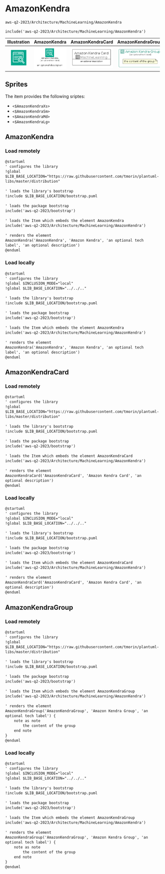# AmazonKendra


```text
aws-q2-2023/Architecture/MachineLearning/AmazonKendra
```

```text
include('aws-q2-2023/Architecture/MachineLearning/AmazonKendra')
```



| Illustration | AmazonKendra | AmazonKendraCard | AmazonKendraGroup |
| :---: | :---: | :---: | :---: |
| ![illustration for Illustration](../../../aws-q2-2023/Architecture/MachineLearning/AmazonKendra.png) | ![illustration for AmazonKendra](../../../aws-q2-2023/Architecture/MachineLearning/AmazonKendra.Local.png) | ![illustration for AmazonKendraCard](../../../aws-q2-2023/Architecture/MachineLearning/AmazonKendraCard.Local.png) | ![illustration for AmazonKendraGroup](../../../aws-q2-2023/Architecture/MachineLearning/AmazonKendraGroup.Local.png) |



## Sprites
The item provides the following sriptes:

- `<$AmazonKendraXs>`
- `<$AmazonKendraSm>`
- `<$AmazonKendraMd>`
- `<$AmazonKendraLg>`





## AmazonKendra

### Load remotely
```plantuml
@startuml
' configures the library
!global $LIB_BASE_LOCATION="https://raw.githubusercontent.com/tmorin/plantuml-libs/master/distribution"

' loads the library's bootstrap
!include $LIB_BASE_LOCATION/bootstrap.puml

' loads the package bootstrap
include('aws-q2-2023/bootstrap')

' loads the Item which embeds the element AmazonKendra
include('aws-q2-2023/Architecture/MachineLearning/AmazonKendra')

' renders the element
AmazonKendra('AmazonKendra', 'Amazon Kendra', 'an optional tech label', 'an optional description')
@enduml
```

### Load locally
```plantuml
@startuml
' configures the library
!global $INCLUSION_MODE="local"
!global $LIB_BASE_LOCATION="../../.."

' loads the library's bootstrap
!include $LIB_BASE_LOCATION/bootstrap.puml

' loads the package bootstrap
include('aws-q2-2023/bootstrap')

' loads the Item which embeds the element AmazonKendra
include('aws-q2-2023/Architecture/MachineLearning/AmazonKendra')

' renders the element
AmazonKendra('AmazonKendra', 'Amazon Kendra', 'an optional tech label', 'an optional description')
@enduml
```

## AmazonKendraCard

### Load remotely
```plantuml
@startuml
' configures the library
!global $LIB_BASE_LOCATION="https://raw.githubusercontent.com/tmorin/plantuml-libs/master/distribution"

' loads the library's bootstrap
!include $LIB_BASE_LOCATION/bootstrap.puml

' loads the package bootstrap
include('aws-q2-2023/bootstrap')

' loads the Item which embeds the element AmazonKendraCard
include('aws-q2-2023/Architecture/MachineLearning/AmazonKendra')

' renders the element
AmazonKendraCard('AmazonKendraCard', 'Amazon Kendra Card', 'an optional description')
@enduml
```

### Load locally
```plantuml
@startuml
' configures the library
!global $INCLUSION_MODE="local"
!global $LIB_BASE_LOCATION="../../.."

' loads the library's bootstrap
!include $LIB_BASE_LOCATION/bootstrap.puml

' loads the package bootstrap
include('aws-q2-2023/bootstrap')

' loads the Item which embeds the element AmazonKendraCard
include('aws-q2-2023/Architecture/MachineLearning/AmazonKendra')

' renders the element
AmazonKendraCard('AmazonKendraCard', 'Amazon Kendra Card', 'an optional description')
@enduml
```

## AmazonKendraGroup

### Load remotely
```plantuml
@startuml
' configures the library
!global $LIB_BASE_LOCATION="https://raw.githubusercontent.com/tmorin/plantuml-libs/master/distribution"

' loads the library's bootstrap
!include $LIB_BASE_LOCATION/bootstrap.puml

' loads the package bootstrap
include('aws-q2-2023/bootstrap')

' loads the Item which embeds the element AmazonKendraGroup
include('aws-q2-2023/Architecture/MachineLearning/AmazonKendra')

' renders the element
AmazonKendraGroup('AmazonKendraGroup', 'Amazon Kendra Group', 'an optional tech label') {
    note as note
        the content of the group
    end note
}
@enduml
```

### Load locally
```plantuml
@startuml
' configures the library
!global $INCLUSION_MODE="local"
!global $LIB_BASE_LOCATION="../../.."

' loads the library's bootstrap
!include $LIB_BASE_LOCATION/bootstrap.puml

' loads the package bootstrap
include('aws-q2-2023/bootstrap')

' loads the Item which embeds the element AmazonKendraGroup
include('aws-q2-2023/Architecture/MachineLearning/AmazonKendra')

' renders the element
AmazonKendraGroup('AmazonKendraGroup', 'Amazon Kendra Group', 'an optional tech label') {
    note as note
        the content of the group
    end note
}
@enduml
```


